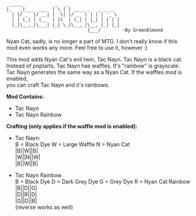 	 _____            _   _                   
	|_   _|_ _  ___  | \ | | __ _ _   _ _ __  
	  | |/ _` |/ __| |  \| |/ _` | | | | '_ \ 
	  | | (_| | (__  | |\  | (_| | |_| | | | |
	  |_|\__,_|\___| |_| \_|\__,_|\__, |_| |_|
								  |___/        ~By GreenDimond	


Nyan Cat, sadly, is no longer a part of MTG. I don't really know if this	
mod even works any more. Feel free to use it, however :)	

This mod adds Nyan Cat's evil twin, Tac Nayn. Tac Nayn is a black cat.	
Instead of poptarts, Tac Nayn has waffles. It's "rainbow" is grayscale.		
Tac Nayn generates the same way as a Nyan Cat. If the waffles mod is enabled,	
you can craft Tac Nayn and it's rainbows.	

**Mod Contains:**	
*	Tac Nayn	
*	Tac Nayn Rainbow	

**Crafting (only applies if the waffle mod is enabled):**	

*	Tac Nayn:	
B = Black Dye   W = Large Waffle   N = Nyan Cat		
|B||W||B|	
|W||N||W|	
|B||W||B|	

*	Tac Nayn Rainbow	
B = Black Dye   D = Dark Grey Dye   G = Grey Dye   R = Nyan Cat Rainbow			
|B||D||G|	
|D||R||D|	
|G||D||B|	
(reverse works as well)	
